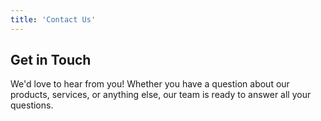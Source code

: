 ```yaml
---
title: 'Contact Us'
---
```


## Get in Touch

We'd love to hear from you! Whether you have a question about our products, services, or anything else, our team is ready to answer all your questions.
